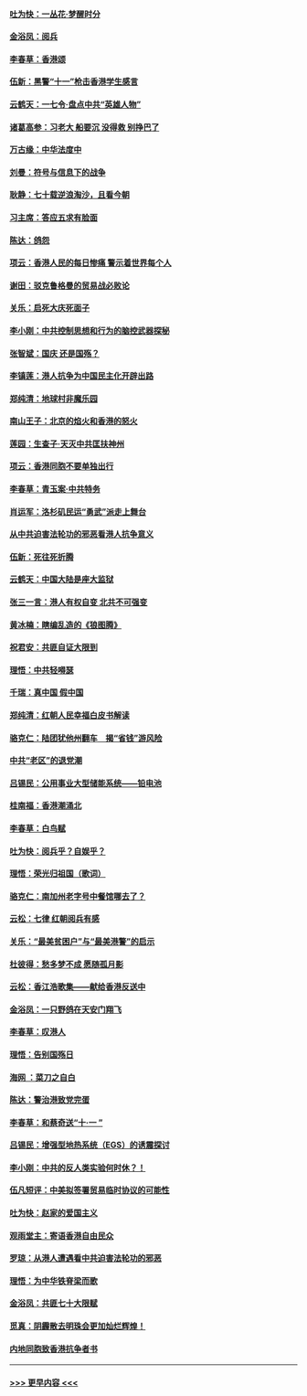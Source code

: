 #### [吐为快：一丛花‧梦醒时分](../pages/nsc993/n11567491.md?t=10041211) 
#### [金浴凤：阅兵](../pages/nsc993/n11567454.md?t=10041211) 
#### [李春草：香港颂](../pages/nsc993/n11567444.md?t=10041211) 
#### [伍新：黑警“十一”枪击香港学生感言](../pages/nsc993/n11567426.md?t=10041211) 
#### [云鹤天：一七令‧盘点中共“英雄人物”](../pages/nsc993/n11567091.md?t=10041211) 
#### [诸葛高参：习老大 船要沉 没得救 别挣巴了](../pages/nsc993/n11566976.md?t=10041211) 
#### [万古缘：中华法度中](../pages/nsc993/n11566726.md?t=10041211) 
#### [刘曼：符号与信息下的战争](../pages/nsc993/n11564655.md?t=10041211) 
#### [耿静：七十载逆浪淘沙，且看今朝](../pages/nsc993/n11564520.md?t=10041211) 
#### [习主席：答应五求有脸面](../pages/nsc993/n11563953.md?t=10041211) 
#### [陈达：鸽怨](../pages/nsc993/n11561879.md?t=10041211) 
#### [项云：香港人民的每日惨痛  警示着世界每个人](../pages/nsc993/n11559273.md?t=10041211) 
#### [谢田：驳克鲁格曼的贸易战必败论](../pages/nsc993/n11555840.md?t=10041211) 
#### [关乐：启死大庆死面子](../pages/nsc993/n11556823.md?t=10041211) 
#### [李小刚：中共控制思想和行为的脑控武器探秘](../pages/nsc993/n11556776.md?t=10041211) 
#### [张智斌：国庆  还是国殇？](../pages/nsc993/n11556617.md?t=10041211) 
#### [李镇莲：港人抗争为中国民主化开辟出路](../pages/nsc993/n11556570.md?t=10041211) 
#### [郑纯清：地球村非魔乐园](../pages/nsc993/n11555415.md?t=10041211) 
#### [南山王子：北京的焰火和香港的怒火](../pages/nsc993/n11555318.md?t=10041211) 
#### [莲园：生查子·天灭中共匡扶神州](../pages/nsc993/n11555302.md?t=10041211) 
#### [项云：香港同胞不要单独出行](../pages/nsc993/n11555276.md?t=10041211) 
#### [李春草：青玉案‧中共特务](../pages/nsc993/n11552356.md?t=10041211) 
#### [肖运军：洛杉矶民运“勇武”派走上舞台](../pages/nsc993/n11551595.md?t=10041211) 
#### [从中共迫害法轮功的邪恶看港人抗争意义](../pages/nsc993/n11540858.md?t=10041211) 
#### [伍新：死往死折腾](../pages/nsc993/n11550174.md?t=10041211) 
#### [云鹤天：中国大陆是座大监狱](../pages/nsc993/n11550155.md?t=10041211) 
#### [张三一言：港人有权自变 北共不可强变](../pages/nsc993/n11550132.md?t=10041211) 
#### [黄冰楠：瞎编乱造的《狼图腾》](../pages/nsc993/n11550082.md?t=10041211) 
#### [祝君安：共匪自证大限到](../pages/nsc993/n11550041.md?t=10041211) 
#### [理悟：中共轻嘚瑟](../pages/nsc993/n11547978.md?t=10041211) 
#### [千瑞：真中国 假中国](../pages/nsc993/n11547865.md?t=10041211) 
#### [郑纯清：红朝人民幸福白皮书解读](../pages/nsc993/n11547499.md?t=10041211) 
#### [骆克仁：陆团犹他州翻车　揭“省钱”游风险](../pages/nsc993/n11546977.md?t=10041211) 
#### [中共“老区”的退党潮](../pages/nsc993/n11545995.md?t=10041211) 
#### [吕锡民：公用事业大型储能系统——铅电池](../pages/nsc993/n11545701.md?t=10041211) 
#### [桂南福：香港潮涌北](../pages/nsc993/n11545682.md?t=10041211) 
#### [李春草：白鸟赋](../pages/nsc993/n11545663.md?t=10041211) 
#### [吐为快：阅兵乎？自娱乎？](../pages/nsc993/n11545625.md?t=10041211) 
#### [理悟：荣光归祖国（歌词）](../pages/nsc993/n11545616.md?t=10041211) 
#### [骆克仁：南加州老字号中餐馆哪去了？](../pages/nsc993/n11545120.md?t=10041211) 
#### [云松：七律 红朝阅兵有感](../pages/nsc993/n11542394.md?t=10041211) 
#### [关乐：“最美贫困户”与“最美港警”的启示](../pages/nsc993/n11542252.md?t=10041211) 
#### [杜彼得：愁多梦不成 愿随孤月影](../pages/nsc993/n11540296.md?t=10041211) 
#### [云松：香江浩歌集——献给香港反送中](../pages/nsc993/n11540149.md?t=10041211) 
#### [金浴凤：一只野鸽在天安门翔飞](../pages/nsc993/n11540280.md?t=10041211) 
#### [李春草：叹港人](../pages/nsc993/n11540119.md?t=10041211) 
#### [理悟：告别国殇日](../pages/nsc993/n11539610.md?t=10041211) 
#### [海网 ：菜刀之自白](../pages/nsc993/n11539597.md?t=10041211) 
#### [陈达：警治港致党完蛋](../pages/nsc993/n11538127.md?t=10041211) 
#### [李春草：和蔡奇送“十·一 ”](../pages/nsc993/n11537810.md?t=10041211) 
#### [吕锡民：增强型地热系统（EGS）的诱震探讨](../pages/nsc993/n11537765.md?t=10041211) 
#### [李小刚：中共的反人类实验何时休？！](../pages/nsc993/n11537669.md?t=10041211) 
#### [伍凡短评：中美拟签署贸易临时协议的可能性](../pages/nsc993/n11536773.md?t=10041211) 
#### [吐为快：赵家的爱国主义](../pages/nsc993/n11536750.md?t=10041211) 
#### [观雨堂主：寄语香港自由民众](../pages/nsc993/n11536735.md?t=10041211) 
#### [罗琼：从港人遭遇看中共迫害法轮功的邪恶](../pages/nsc993/n11507862.md?t=10041211) 
#### [理悟：为中华铁脊梁而歌](../pages/nsc993/n11534458.md?t=10041211) 
#### [金浴凤：共匪七十大限赋](../pages/nsc993/n11534434.md?t=10041211) 
#### [觅真：阴霾散去明珠会更加灿烂辉煌！](../pages/nsc993/n11531858.md?t=10041211) 
#### [内地同胞致香港抗争者书](../pages/nsc993/n11531645.md?t=10041211) 

----
#### [ >>> 更早内容 <<< ](../indexes/nsc993-earlier.md)
